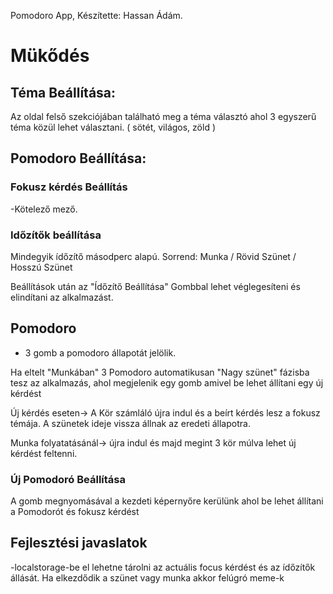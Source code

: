 Pomodoro App, Készítette: Hassan Ádám.

# Mükődés 

## Téma Beállítása:

Az oldal felső szekciójában található meg a téma választó ahol 3 egyszerű téma közül lehet választani. ( sötét, világos, zöld )

## Pomodoro Beállítása: 

### Fokusz kérdés Beállítás
-Kötelező mező.

### Időzítők beállítása
Mindegyik ídőzítő másodperc alapú. 
Sorrend: Munka / Rövid Szünet / Hosszú Szünet

Beállítások után az "Ídőzítő Beállítása" Gombbal lehet véglegesíteni és elindítani az alkalmazást.

## Pomodoro

- 3 gomb a pomodoro állapotát jelölik.

Ha eltelt "Munkában" 3 Pomodoro automatikusan "Nagy szünet" fázisba tesz az alkalmazás, ahol megjelenik egy gomb amivel be lehet állítani egy új kérdést

Új kérdés eseten-> A Kör számláló újra indul és a beírt kérdés lesz a fokusz témája. A szünetek ideje vissza állnak az eredeti állapotra.

Munka folyatatásánál-> újra indul és majd megint 3 kör múlva lehet új kérdést feltenni.


### Új Pomodoró Beállítása

A gomb megnyomásával a kezdeti képernyőre kerülünk ahol be lehet állítani a Pomodorót és fokusz kérdést


## Fejlesztési javaslatok

-localstorage-be el lehetne tárolni az actuális focus kérdést és az ídőzítők állását.
Ha elkezdődik a szünet vagy munka akkor felúgró meme-k

